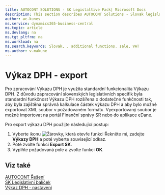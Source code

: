 ```yaml
---
title: AUTOCONT SOLUTIONS - SK Legistaltive Pack| Microsoft Docs
description: This section describes AUTOCONT Solutions - Slovak legislation
author: ac-kunes
ms.service: dynamics365-business-central
ms.topic: article
ms.devlang: na
ms.tgt_pltfrm: na
ms.workload: na
ms.search.keywords: Slovak, , additional functions, sale, VAT
ms.author: v-makune
---
```


# Výkaz DPH - export

Pro zpracování Výkazu DPH je využita standardní funkcionalita Výkazu DPH. Z důvodu zapracování slovenských legislativních specifik byla standardní funkčnost Výkazu DPH rozšířena o dodatečné funkčnosti tak, aby byla zajištěna správná kalkulace částek výkazu DPH a aby bylo možné exportovat XML soubor v požadovaném formátu. Vyexportovaný soubor je možné importovat na portál Finanční správy SR nebo do aplikace eDane.

Pro export výkazu DPH použijte následující postup:

1. Vyberte ikonu ![Žárovky, která otevře funkci Řekněte mi](media/ui-search/search_small.png "Řekněte mi, co chcete dělat"), zadejte **Výkazy DPH** a poté vyberte související odkaz.
2. Poté zvolte funkci **Export SK**.
3. Vyplňte požadovaná pole a zvolte funkci **OK**.

## Viz také

[AUTOCONT Řešení](../index.md)  
[SK Legislativní balíček](ac-sk-legislative-pack.md)   
[Výkaz DPH - nastavení](ac-sk-vat-statement-setup.md)
